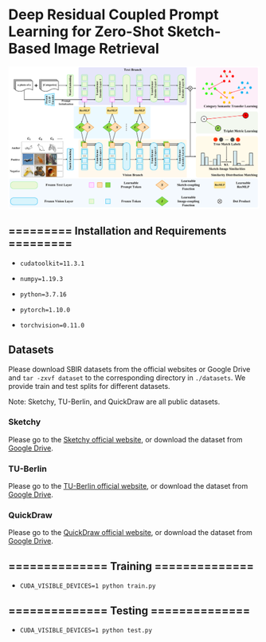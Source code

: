 # Deep Residual Coupled Prompt Learning for Zero-Shot Sketch-Based Image Retrieval

![Fig.1](DRCPL-Model.png)

## ========= Installation and Requirements =========

- ``` cudatoolkit=11.3.1  ```

- ``` numpy=1.19.3  ```

- ``` python=3.7.16  ```

- ``` pytorch=1.10.0  ```

- ``` torchvision=0.11.0  ```

## Datasets
Please download SBIR datasets from the official websites or Google Drive and `tar -zxvf dataset` to the corresponding directory in `./datasets`. We provide train and test splits for different datasets.

Note: Sketchy, TU-Berlin, and QuickDraw are all public datasets.

### Sketchy
Please go to the [Sketchy official website](https://sketchy.eye.gatech.edu/), or download the dataset from [Google Drive](https://drive.google.com/file/d/11GAr0jrtowTnR3otyQbNMSLPeHyvecdP/view?usp=sharing).

### TU-Berlin
Please go to the [TU-Berlin official website](http://cybertron.cg.tu-berlin.de/eitz/projects/classifysketch/), or download the dataset from [Google Drive](https://drive.google.com/file/d/12VV40j5Nf4hNBfFy0AhYEtql1OjwXAUC/view?usp=sharing).

### QuickDraw
Please go to the [QuickDraw official website](https://github.com/googlecreativelab/quickdraw-dataset), or download the dataset from [Google Drive](https://drive.google.com/file/d/1EZ8xWRzCi8JcKiFtciD2PwguofC785gK/view?usp=sharing).

## ============== Training ==============

- ``` CUDA_VISIBLE_DEVICES=1 python train.py  ```

## ============== Testing ==============

- ``` CUDA_VISIBLE_DEVICES=1 python test.py  ```

